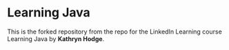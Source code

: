 # Learning Java
This is the forked repository from the repo for the LinkedIn Learning course Learning Java by **Kathryn Hodge**.
